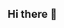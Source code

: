## Hi there 👋

<!--
**yyc0026/yyc0026** is a ✨ _special_ ✨ repository because its `README.md` (this file) appears on your GitHub profile.

Here are some ideas to get you started:

https://capsule-render.vercel.app/api?

![header](https://capsule-render.vercel.app/api?type=wave&color=auto&height=300&section=header&text=capsule%20render&fontSize=90)
<img src="https://capsule-render.vercel.app/api?
type=wave&color=auto&height=300&section=header&text=capsule%20render&fontSize=90" />

<img src="https://capsule-render.vercel.app/api?type=wave&color=auto&height=300&section=header&text=capsule%20render&fontSize=90" />

<img src="https://capsule-render.vercel.app/api?type=wave&color=auto&height=300&section=header&text=capsule%20render&fontSize=90" />



- 🔭 I’m currently working on ...
- 🌱 I’m currently learning ...
- 👯 I’m looking to collaborate on ...
- 🤔 I’m looking for help with ...
- 💬 Ask me about ...
- 📫 How to reach me: ...
- 😄 Pronouns: ...
- ⚡ Fun fact: ...
-->

